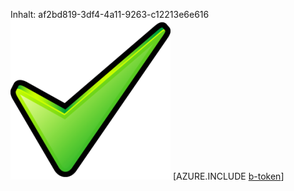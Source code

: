Inhalt: af2bd819-3df4-4a11-9263-c12213e6e616![Bild](7eef65e4-d5ac-4d52-a005-1c93d93b3f1f.png)
[AZURE.INCLUDE [b-token](be24a8d7-79a7-492a-93e6-b8b80fe19613.md)]

